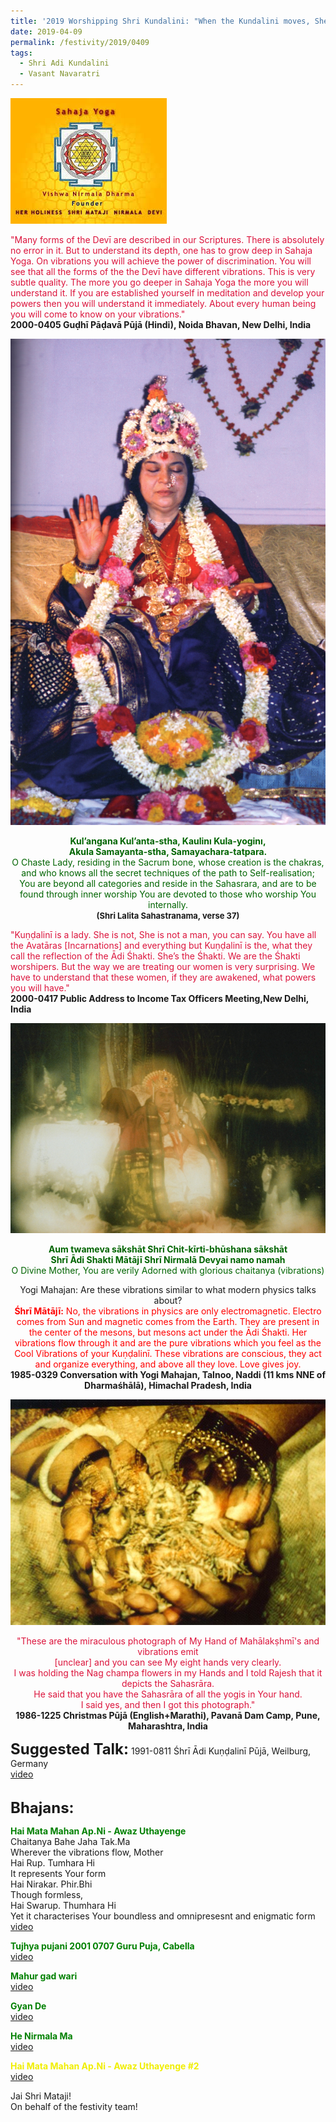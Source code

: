 ```yaml
---
title: '2019 Worshipping Shri Kundalini: "When the Kundalini moves, She makes vibrations"'
date: 2019-04-09
permalink: /festivity/2019/0409
tags:
  - Shri Adi Kundalini
  - Vasant Navaratri
---
```


![PICTURE 1](/images/image1.png)

<p>
<font color="Crimson">"Many forms of the Devī are described in our Scriptures. There is absolutely no error in it. But to understand its depth, one has to grow deep in Sahaja Yoga. On vibrations you will achieve the power of discrimination. You will see that all the forms of the the Devī have different vibrations. This is very subtle quality. The more you go deeper in Sahaja Yoga the more you will understand it. If you are established yourself in meditation and develop your powers then you will understand it immediately. About every human being you will come to know on your vibrations."</font><br>
<b>2000-0405 Guḍhī Pāḍavā Pūjā (Hindi), Noida Bhavan, New Delhi, India</b>
</p>

<div style="text-align: center"><img src="/images/image76.png" /></div>

<p style="text-align:center;">
<font color="DarkGreen"><b>Kul’angana Kul’anta-stha, Kaulinı Kula-yoginı,<br>
Akula Samayanta-stha, Samayachara-tatpara.</b><br>
O Chaste Lady, residing in the Sacrum bone, whose creation is the chakras, and who knows all the secret techniques of the path to Self-realisation;<br>
You are beyond all categories and reside in the Sahasrara, and are to be found through inner worship You are devoted to those who worship You internally.</font><br>
<font size="-1"><b>(Shri Lalita Sahastranama, verse 37)</b></font><br>
</p>

<p>
<font color="Crimson">"Kuṇḍalinī is a lady. She is not, She is not a man, you can say. You have all the Avatāras [Incarnations] and everything but Kuṇḍalinī is the, what they call the reflection of the Ādi Śhakti. She’s the Śhakti. We are the Śhakti worshipers. But the way we are treating our women is very surprising. We have to understand that these women, if they are awakened, what powers you will have."</font><br>
<b>2000-0417 Public Address to Income Tax Officers Meeting,New Delhi, India</b>
</p>

<div style="text-align: center"><img src="/images/image77.png" /></div>

<p style="text-align:center;">
<font color="DarkGreen"><b>Aum twameva sākshāt Shrī Chit-kīrti-bhūshana sākshāt<br>
Shrī Ādi Shakti Mātājī Shrī Nirmalā Devyai namo namah</b><br>
O Divine Mother, You are verily Adorned with glorious chaitanya (vibrations)</font><br>
</p>

<p style="text-align:center;">
Yogi Mahajan: Are these vibrations similar to what modern physics talks about?<br>
<font color="Red"><b>Śhrī Mātājī:</b> No, the vibrations in physics are only electromagnetic. Electro comes from Sun and magnetic comes from the Earth. They are present in the center of the mesons, but mesons act under the Ādi Śhakti. Her vibrations flow through it and are the pure vibrations which you feel as the Cool Vibrations of your Kuṇḍalinī. These vibrations are conscious, they act and organize everything, and above all they love. Love gives joy.</font><br>
<b>1985-0329 Conversation with Yogi Mahajan, Talnoo, Naddi (11 kms NNE of Dharmaśhālā), Himachal Pradesh, India</b>
</p>

<div style="text-align: center"><img src="/images/image78.png" /></div>

<p style="text-align:center;">
<font color="Crimson">"These are the miraculous photograph of My Hand of  Mahālakṣhmī's and vibrations emit<br> 
[unclear] and you can see My eight hands very clearly.<br>
I was holding the Nag champa flowers in my Hands and I told Rajesh that it depicts the Sahasrāra.<br> 
He said that you have the Sahasrāra of all the yogis in Your hand.<br>
I said yes, and then I got this photograph."</font><br>
<b>1986-1225 Christmas Pūjā (English+Marathi), Pavanā Dam Camp, Pune, Maharashtra, India</b><br>
</p>


<font size="+2"><b>Suggested Talk:</b></font> 1991-0811 Śhrī Ādi Kuṇḍalinī Pūjā, Weilburg, Germany<br><a href="https://www.youtube.com/watch?v=7uSGgzf6Rrg"> video</a><br>

<br>
<font size="+2"><b>Bhajans:</b></font>

<p>
<font color="green"><b>Hai Mata Mahan Ap.Ni - Awaz Uthayenge</b></font><br>
Chaitanya Bahe Jaha Tak.Ma<br>
Wherever the vibrations flow, Mother<br>
Hai Rup. Tumhara Hi<br>
It represents Your form<br>
Hai Nirakar. Phir.Bhi<br>
Though formless,<br>
Hai Swarup. Thumhara Hi<br>
Yet it characterises Your boundless and omnipresesnt and enigmatic form<br>
<a href="https://www.youtube.com/watch?v=MwI6Uxmdja8"> video</a><br>
</p>

<p>
<font color="green"><b>Tujhya pujani 2001 0707 Guru Puja, Cabella</b></font><br>
<a href="https://www.youtube.com/watch?v=iJiGVlWeUlA">video</a>
</p>

<p>
<font color="green"><b>Mahur gad wari</b></font><br>
<a href="https://www.youtube.com/watch?v=OQ53PXIz4w0">video</a>
</p>
 
<p>
<font color="green"><b>Gyan De</b></font><br>
<a href="https://www.youtube.com/watch?v=cvUBcvkzN7c&nohtml5=False">video</a> 
</p>

<p>
<font color="green"><b>He Nirmala Ma</b></font><br>
<a href="https://www.youtube.com/watch?v=v7T1xpKkYFU">video</a> 
</p>

<p>
<font color="freen"><b>Hai Mata Mahan Ap.Ni - Awaz Uthayenge #2</b></font><br>
<a href="https://www.youtube.com/watch?v=MwI6Uxmdja8">video</a> 
</p>

Jai Shri Mataji!<br>
On behalf of the festivity team!